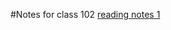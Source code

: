 #Notes for class 102
[reading notes 1](https://chrisbas01.github.io/reading-notes/Reading-Assignment-1)
